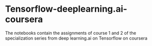 # Tensorflow-deeplearning.ai-coursera
The notebooks contain the assignments of course 1 and 2 of the specialization series from deep learning.ai on Tensorflow on coursera
